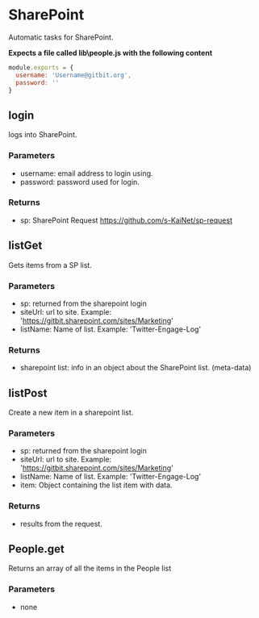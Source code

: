 # SharePoint

Automatic tasks for SharePoint.

**Expects a file called lib\people.js with the following content**
```JavaScript
module.exports = {
  username: 'Username@gitbit.org',
  password: ''
}

```

## login

logs into SharePoint.

### Parameters

* username: email address to login using.
* password: password used for login.

### Returns

* sp: SharePoint Request https://github.com/s-KaiNet/sp-request

## listGet

Gets items from a SP list.

### Parameters

* sp: returned from the sharepoint login
* siteUrl: url to site. Example: 'https://gitbit.sharepoint.com/sites/Marketing'
* listName: Name of list. Example: 'Twitter-Engage-Log'

### Returns

* sharepoint list: info in an object about the SharePoint list. (meta-data)

## listPost

Create a new item in a sharepoint list.

### Parameters

* sp: returned from the sharepoint login
* siteUrl: url to site. Example: 'https://gitbit.sharepoint.com/sites/Marketing'
* listName: Name of list. Example: 'Twitter-Engage-Log'
* item: Object containing the list item with data.

### Returns

* results from the request.

## People.get

Returns an array of all the items in the People list

### Parameters

* none

